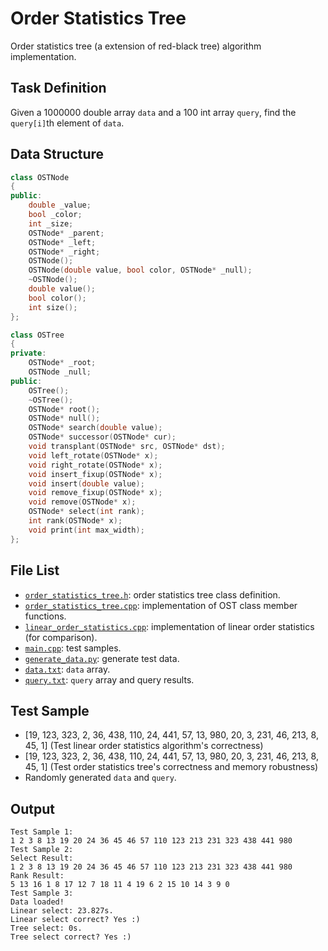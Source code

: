 # Order Statistics Tree

Order statistics tree (a extension of red-black tree) algorithm implementation. 

## Task Definition

Given a 1000000 double array `data` and a 100 int array `query`,
 find the `query[i]`th element of `data`.

## Data Structure


```C++
class OSTNode
{
public:
	double _value;
	bool _color;
	int _size;
	OSTNode* _parent;
	OSTNode* _left;
	OSTNode* _right;
	OSTNode();
	OSTNode(double value, bool color, OSTNode* _null);
	~OSTNode();
	double value();
	bool color();
	int size();
};

class OSTree
{
private:
	OSTNode* _root;
	OSTNode _null;
public:
	OSTree();
	~OSTree();
	OSTNode* root();
	OSTNode* null();
	OSTNode* search(double value);
	OSTNode* successor(OSTNode* cur);
	void transplant(OSTNode* src, OSTNode* dst);
	void left_rotate(OSTNode* x);
	void right_rotate(OSTNode* x);
	void insert_fixup(OSTNode* x);
	void insert(double value);
	void remove_fixup(OSTNode* x);
	void remove(OSTNode* x);
	OSTNode* select(int rank);
	int rank(OSTNode* x);
	void print(int max_width);
};
```

## File List

- [`order_statistics_tree.h`](order_statistics_tree.h): order statistics tree class definition.
- [`order_statistics_tree.cpp`](order_statistics_tree.cpp): implementation of OST class member functions.
- [`linear_order_statistics.cpp`](linear_order_statistics.cpp): implementation of linear order statistics (for comparison).
- [`main.cpp`](main.cpp): test samples.
- [`generate_data.py`](generate_data.py): generate test data.
- [`data.txt`](data.txt): `data` array.
- [`query.txt`](query.txt): `query` array and query results.

## Test Sample

- [19, 123, 323, 2, 36, 438, 110, 24, 441, 57, 13, 980, 20, 3, 231, 46, 213, 8, 45, 1]
(Test linear order statistics algorithm's correctness)
- [19, 123, 323, 2, 36, 438, 110, 24, 441, 57, 13, 980, 20, 3, 231, 46, 213, 8, 45, 1]
(Test order statistics tree's correctness and memory robustness)
- Randomly generated `data` and `query`.

## Output

```
Test Sample 1:
1 2 3 8 13 19 20 24 36 45 46 57 110 123 213 231 323 438 441 980
Test Sample 2:
Select Result:
1 2 3 8 13 19 20 24 36 45 46 57 110 123 213 231 323 438 441 980
Rank Result:
5 13 16 1 8 17 12 7 18 11 4 19 6 2 15 10 14 3 9 0
Test Sample 3:
Data loaded!
Linear select: 23.827s.
Linear select correct? Yes :)
Tree select: 0s.
Tree select correct? Yes :)
```